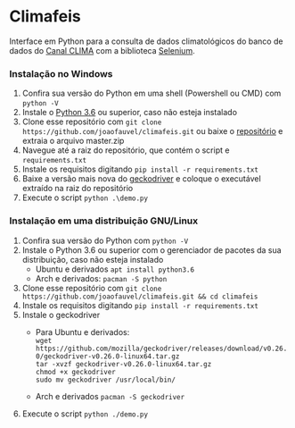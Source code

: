 # Climafeis
Interface em Python para a consulta de dados climatológicos do banco de dados do [Canal CLIMA](http://clima.feis.unesp.br) com a biblioteca [Selenium](https://selenium-python.readthedocs.io/).  

### Instalação no Windows
1. Confira sua versão do Python em uma shell (Powershell ou CMD) com `python -V`
1. Instale o [Python 3.6](https://www.python.org/downloads/windows/) ou superior, caso não esteja instalado
1. Clone esse repositório com `git clone https://github.com/joaofauvel/climafeis.git` ou baixe o [repositório](https://github.com/joaofauvel/climafeis/archive/master.zip) e extraia o arquivo master.zip 
1. Navegue até a raiz do repositório, que contém o script e `requirements.txt`
1. Instale os requisitos digitando `pip install -r requirements.txt`
1. Baixe a versão mais nova do [geckodriver](https://github.com/mozilla/geckodriver/releases) e coloque o executável extraído na raiz do repositório
1. Execute o script `python .\demo.py`

### Instalação em uma distribuição GNU/Linux
1. Confira sua versão do Python com `python -V`
1. Instale o Python 3.6 ou superior com o gerenciador de pacotes da sua distribuição, caso não esteja instalado  
    - Ubuntu e derivados `apt install python3.6`
    - Arch e derivados: `pacman -S python`
1. Clone esse repositório com `git clone https://github.com/joaofauvel/climafeis.git && cd climafeis`
1. Instale os requisitos digitando `pip install -r requirements.txt`
1. Instale o geckodriver
    - Para Ubuntu e derivados:  
    `wget https://github.com/mozilla/geckodriver/releases/download/v0.26.0/geckodriver-v0.26.0-linux64.tar.gz`  
    `tar -xvzf geckodriver-v0.26.0-linux64.tar.gz`  
    `chmod +x geckodriver`  
    `sudo mv geckodriver /usr/local/bin/` 
    
    - Arch e derivados `pacman -S geckodriver`
1. Execute o script `python ./demo.py`
